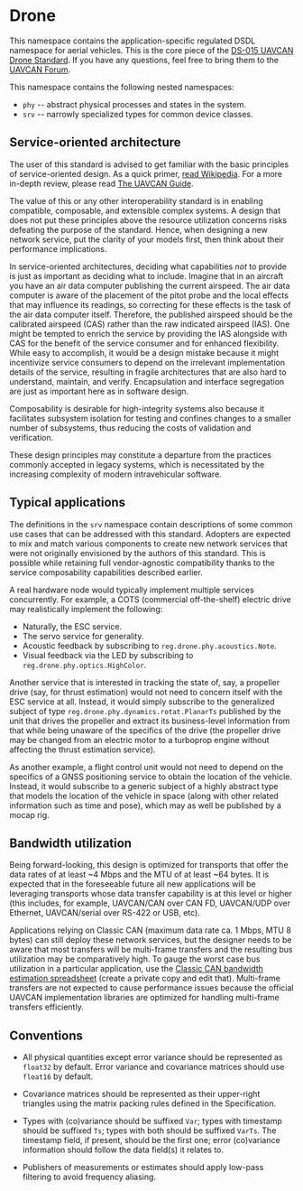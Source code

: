 # Drone

This namespace contains the application-specific regulated DSDL namespace for aerial vehicles.
This is the core piece of the [DS-015 UAVCAN Drone Standard](https://github.com/Dronecode/SIG-UAVCAN-Drone).
If you have any questions, feel free to bring them to the [UAVCAN Forum](https://forum.uavcan.org/c/sig/drone-sig/17).

This namespace contains the following nested namespaces:

- `phy` -- abstract physical processes and states in the system.
- `srv` -- narrowly specialized types for common device classes.

## Service-oriented architecture

The user of this standard is advised to get familiar with the basic principles of service-oriented design.
As a quick primer, [read Wikipedia](https://en.wikipedia.org/wiki/Service-oriented_architecture).
For a more in-depth review, please read [The UAVCAN Guide](https://uavcan.org/guide).

The value of this or any other interoperability standard is in enabling compatible, composable, and extensible
complex systems.
A design that does not put these principles above the resource utilization concerns risks defeating the purpose
of the standard.
Hence, when designing a new network service, put the clarity of your models first, then think about their performance
implications.

In service-oriented architectures, deciding what capabilities *not* to provide is just as important as
deciding what to include.
Imagine that in an aircraft you have an air data computer publishing the current airspeed.
The air data computer is aware of the placement of the pitot probe and the local effects that may
influence its readings, so correcting for these effects is the task of the air data computer itself.
Therefore, the published airspeed should be the calibrated airspeed (CAS) rather than the raw
indicated airspeed (IAS).
One might be tempted to enrich the service by providing the IAS alongside with CAS for the benefit of
the service consumer and for enhanced flexibility.
While easy to accomplish, it would be a design mistake because it might incentivize service consumers to
depend on the irrelevant implementation details of the service,
resulting in fragile architectures that are also hard to understand, maintain, and verify.
Encapsulation and interface segregation are just as important here as in software design.

Composability is desirable for high-integrity systems also because it facilitates subsystem isolation for
testing and confines changes to a smaller number of subsystems,
thus reducing the costs of validation and verification.

These design principles may constitute a departure from the practices commonly accepted in legacy systems,
which is necessitated by the increasing complexity of modern intravehicular software.

## Typical applications

The definitions in the `srv` namespace contain descriptions of some common use cases
that can be addressed with this standard.
Adopters are expected to mix and match various components to create new network services that were not originally
envisioned by the authors of this standard.
This is possible while retaining full vendor-agnostic compatibility thanks to the service composability capabilities
described earlier.

A real hardware node would typically implement multiple services concurrently.
For example, a COTS (commercial off-the-shelf) electric drive may realistically implement the following:

- Naturally, the ESC service.
- The servo service for generality.
- Acoustic feedback by subscribing to `reg.drone.phy.acoustics.Note`.
- Visual feedback via the LED by subscribing to `reg.drone.phy.optics.HighColor`.

Another service that is interested in tracking the state of, say, a propeller drive
(say, for thrust estimation) would not need to concern itself with the ESC service at all.
Instead, it would simply subscribe to the generalized subject of type
`reg.drone.phy.dynamics.rotat.PlanarTs` published by the unit that drives the propeller
and extract its business-level information from that while being unaware of the specifics of the drive
(the propeller drive may be changed from an electric motor to a turboprop engine without affecting the
thrust estimation service).

As another example, a flight control unit would not need to depend on the specifics of a GNSS positioning
service to obtain the location of the vehicle.
Instead, it would subscribe to a generic subject of a highly abstract type that models the location of
the vehicle in space (along with other related information such as time and pose),
which may as well be published by a mocap rig.

## Bandwidth utilization

Being forward-looking, this design is optimized for transports that offer
the data rates of at least ~4 Mbps and the MTU of at least ~64 bytes.
It is expected that in the foreseeable future all new applications will be leveraging transports whose
data transfer capability is at this level or higher
(this includes, for example, UAVCAN/CAN over CAN FD, UAVCAN/UDP over Ethernet, UAVCAN/serial over RS-422 or USB, etc).

Applications relying on Classic CAN (maximum data rate ca. 1 Mbps, MTU 8 bytes) can still deploy these network services,
but the designer needs to be aware that most transfers will be multi-frame transfers and the resulting bus utilization
may be comparatively high.
To gauge the worst case bus utilization in a particular application, use the
[Classic CAN bandwidth estimation spreadsheet](https://docs.google.com/spreadsheets/d/1xSBcnnqbHBEZfFg4cqiS1weXHwX3X0MFWpW1WcEBIds/edit#gid=0)
(create a private copy and edit that).
Multi-frame transfers are not expected to cause performance issues because the official
UAVCAN implementation libraries are optimized for handling multi-frame transfers efficiently.

## Conventions

- All physical quantities except error variance should be represented as `float32` by default.
  Error variance and covariance matrices should use `float16` by default.

- Covariance matrices should be represented as their upper-right triangles using the matrix packing rules
  defined in the Specification.

- Types with (co)variance should be suffixed `Var`; types with timestamp should be suffixed `Ts`;
  types with both should be suffixed `VarTs`.
  The timestamp field, if present, should be the first one;
  error (co)variance information should follow the data field(s) it relates to.

- Publishers of measurements or estimates should apply low-pass filtering to avoid frequency aliasing.

